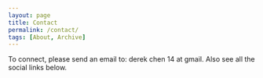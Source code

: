```yaml
---
layout: page
title: Contact
permalink: /contact/
tags: [About, Archive]
---
```


To connect, please send an email to: derek chen 14 at gmail.  Also see all the social links below.